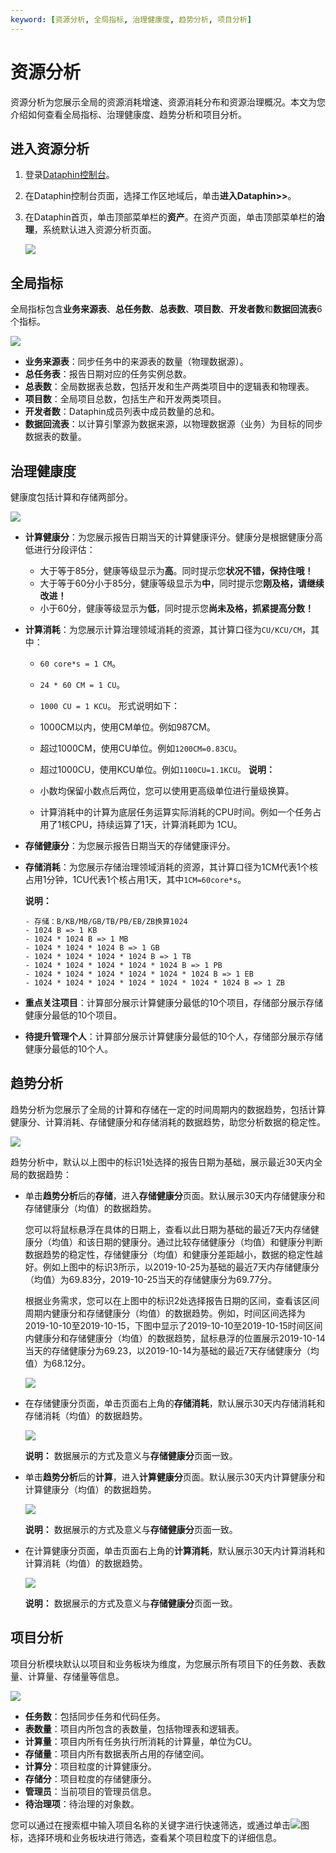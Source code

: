 ```yaml
---
keyword: [资源分析, 全局指标, 治理健康度, 趋势分析, 项目分析]
---
```


# 资源分析

资源分析为您展示全局的资源消耗增速、资源消耗分布和资源治理概况。本文为您介绍如何查看全局指标、治理健康度、趋势分析和项目分析。

## 进入资源分析

1.  登录[Dataphin控制台](https://dataphin.console.aliyun.com/workingArea)。
2.  在Dataphin控制台页面，选择工作区地域后，单击**进入Dataphin\>\>**。
3.  在Dataphin首页，单击顶部菜单栏的**资产**。在资产页面，单击顶部菜单栏的**治理**，系统默认进入资源分析页面。

    ![](https://static-aliyun-doc.oss-accelerate.aliyuncs.com/assets/img/zh-CN/9819997951/p67289.png)


## 全局指标

全局指标包含**业务来源表**、**总任务数**、**总表数**、**项目数**、**开发者数**和**数据回流表**6个指标。

![](https://static-aliyun-doc.oss-accelerate.aliyuncs.com/assets/img/zh-CN/9819997951/p66896.png)

-   **业务来源表**：同步任务中的来源表的数量（物理数据源）。
-   **总任务表**：报告日期对应的任务实例总数。
-   **总表数**：全局数据表总数，包括开发和生产两类项目中的逻辑表和物理表。
-   **项目数**：全局项目总数，包括生产和开发两类项目。
-   **开发者数**：Dataphin成员列表中成员数量的总和。
-   **数据回流表**：以计算引擎源为数据来源，以物理数据源（业务）为目标的同步数据表的数量。

## 治理健康度

健康度包括计算和存储两部分。

![](https://static-aliyun-doc.oss-accelerate.aliyuncs.com/assets/img/zh-CN/9819997951/p66902.png)

-   **计算健康分**：为您展示报告日期当天的计算健康评分。健康分是根据健康分高低进行分段评估：
    -   大于等于85分，健康等级显示为**高**。同时提示您**状况不错，保持住哦！**
    -   大于等于60分小于85分，健康等级显示为**中**，同时提示您**刚及格，请继续改进！**
    -   小于60分，健康等级显示为**低**，同时提示您**尚未及格，抓紧提高分数！**
-   **计算消耗**：为您展示计算治理领域消耗的资源，其计算口径为`CU/KCU/CM`，其中：

    -   `60 core*s = 1 CM`。
    -   `24 * 60 CM = 1 CU`。
    -   `1000 CU = 1 KCU`。
    形式说明如下：

    -   1000CM以内，使用CM单位。例如987CM。
    -   超过1000CM，使用CU单位。例如`1200CM=0.83CU`。
    -   超过1000CU，使用KCU单位。例如`1100CU=1.1KCU`。
    **说明：**

    -   小数均保留小数点后两位，您可以使用更高级单位进行量级换算。
    -   计算消耗中的计算为底层任务运算实际消耗的CPU时间。例如一个任务占用了1核CPU，持续运算了1天，计算消耗即为 1CU。
-   **存储健康分**：为您展示报告日期当天的存储健康评分。
-   **存储消耗**：为您展示存储治理领域消耗的资源，其计算口径为1CM代表1个核占用1分钟，1CU代表1个核占用1天，其中`1CM=60core*s`。

    **说明：**

    ```
    - 存储：B/KB/MB/GB/TB/PB/EB/ZB换算1024    
    - 1024 B => 1 KB    
    - 1024 * 1024 B => 1 MB    
    - 1024 * 1024 * 1024 B => 1 GB    
    - 1024 * 1024 * 1024 * 1024 B => 1 TB    
    - 1024 * 1024 * 1024 * 1024 * 1024 B => 1 PB    
    - 1024 * 1024 * 1024 * 1024 * 1024 * 1024 B => 1 EB    
    - 1024 * 1024 * 1024 * 1024 * 1024 * 1024 * 1024 B => 1 ZB    
    ```

-   **重点关注项目**：计算部分展示计算健康分最低的10个项目，存储部分展示存储健康分最低的10个项目。
-   **待提升管理个人**：计算部分展示计算健康分最低的10个人，存储部分展示存储健康分最低的10个人。

## 趋势分析

趋势分析为您展示了全局的计算和存储在一定的时间周期内的数据趋势，包括计算健康分、计算消耗、存储健康分和存储消耗的数据趋势，助您分析数据的稳定性。

![](https://static-aliyun-doc.oss-accelerate.aliyuncs.com/assets/img/zh-CN/9819997951/p66920.png)

趋势分析中，默认以上图中的标识1处选择的报告日期为基础，展示最近30天内全局的数据趋势：

-   单击**趋势分析**后的**存储**，进入**存储健康分**页面。默认展示30天内存储健康分和存储健康分（均值）的数据趋势。

    您可以将鼠标悬浮在具体的日期上，查看以此日期为基础的最近7天内存储健康分（均值）和该日期的健康分。通过比较存储健康分（均值）和健康分判断数据趋势的稳定性，存储健康分（均值）和健康分差距越小，数据的稳定性越好。例如上图中的标识3所示，以2019-10-25为基础的最近7天内存储健康分（均值）为69.83分，2019-10-25当天的存储健康分为69.77分。

    根据业务需求，您可以在上图中的标识2处选择报告日期的区间，查看该区间周期内健康分和存储健康分（均值）的数据趋势。例如，时间区间选择为2019-10-10至2019-10-15，下图中显示了2019-10-10至2019-10-15时间区间内健康分和存储健康分（均值）的数据趋势，鼠标悬浮的位置展示2019-10-14当天的存储健康分为69.23，以2019-10-14为基础的最近7天存储健康分（均值）为68.12分。

    ![](https://static-aliyun-doc.oss-accelerate.aliyuncs.com/assets/img/zh-CN/9819997951/p66943.png)

-   在存储健康分页面，单击页面右上角的**存储消耗**，默认展示30天内存储消耗和存储消耗（均值）的数据趋势。

    ![](https://static-aliyun-doc.oss-accelerate.aliyuncs.com/assets/img/zh-CN/9819997951/p66946.png)

    **说明：** 数据展示的方式及意义与**存储健康分**页面一致。

-   单击**趋势分析**后的**计算**，进入**计算健康分**页面。默认展示30天内计算健康分和计算健康分（均值）的数据趋势。

    ![](https://static-aliyun-doc.oss-accelerate.aliyuncs.com/assets/img/zh-CN/0919997951/p66948.png)

    **说明：** 数据展示的方式及意义与**存储健康分**页面一致。

-   在计算健康分页面，单击页面右上角的**计算消耗**，默认展示30天内计算消耗和计算消耗（均值）的数据趋势。

    ![](https://static-aliyun-doc.oss-accelerate.aliyuncs.com/assets/img/zh-CN/0919997951/p66955.png)

    **说明：** 数据展示的方式及意义与**存储健康分**页面一致。


## 项目分析

项目分析模块默认以项目和业务板块为维度，为您展示所有项目下的任务数、表数量、计算量、存储量等信息。

![](https://static-aliyun-doc.oss-accelerate.aliyuncs.com/assets/img/zh-CN/5061781951/p66957.png)

-   **任务数**：包括同步任务和代码任务。
-   **表数量**：项目内所包含的表数量，包括物理表和逻辑表。
-   **计算量**：项目内所有任务执行所消耗的计算量，单位为CU。
-   **存储量**：项目内所有数据表所占用的存储空间。
-   **计算分**：项目粒度的计算健康分。
-   **存储分**：项目粒度的存储健康分。
-   **管理员**：当前项目的管理员信息。
-   **待治理项**：待治理的对象数。

您可以通过在搜索框中输入项目名称的关键字进行快速筛选，或通过单击![](https://static-aliyun-doc.oss-accelerate.aliyuncs.com/assets/img/zh-CN/5029997951/p66969.png)图标，选择环境和业务板块进行筛选，查看某个项目粒度下的详细信息。


